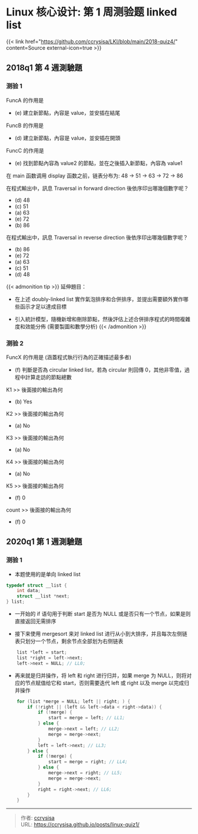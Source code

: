 # Linux 核心设计: 第 1 周测验题 linked list


<!--more-->


{{< link href="https://github.com/ccrysisa/LKI/blob/main/2018-quiz4/" content=Source external-icon=true >}}

## 2018q1 第 4 週測驗題

### 测验 1

FuncA 的作用是
- (e) 建立新節點，內容是 value，並安插在結尾

FuncB 的作用是
- (d) 建立新節點，內容是 value，並安插在開頭

FuncC 的作用是
- (e) 找到節點內容為 value2 的節點，並在之後插入新節點，內容為 value1


在 main 函数调用 display 函数之前，链表分布为: 48 -> 51 -> 63 -> 72 -> 86

在程式輸出中，訊息 Traversal in forward direction 後依序印出哪幾個數字呢？
- (d) 48
- (c) 51
- (a) 63
- (e) 72
- (b) 86

在程式輸出中，訊息 Traversal in reverse direction 後依序印出哪幾個數字呢？
- (b) 86
- (e) 72
- (a) 63
- (c) 51
- (d) 48

{{< admonition tip >}}
延伸題目：

- 在上述 doubly-linked list 實作氣泡排序和合併排序，並提出需要額外實作哪些函示才足以達成目標

- 引入統計模型，隨機新增和刪除節點，然後評估上述合併排序程式的時間複雜度和效能分佈 (需要製圖和數學分析)
{{< /admonition >}}

### 测验 2

FuncX 的作用是 (涵蓋程式執行行為的正確描述最多者)
- (f) 判斷是否為 circular linked list，若為 circular 則回傳 0，其他非零值，過程中計算走訪的節點總數

K1 >> 後面接的輸出為何
- (b) Yes

K2 >> 後面接的輸出為何
- (a) No

K3 >> 後面接的輸出為何
- (a) No

K4 >> 後面接的輸出為何
- (a) No

K5 >> 後面接的輸出為何
- (f) 0

count >> 後面接的輸出為何
- (f) 0

## 2020q1 第 1 週測驗題

### 测验 1

- 本题使用的是单向 linked list

```c
typedef struct __list {
    int data;
    struct __list *next;
} list;
```

- 一开始的 if 语句用于判断 start 是否为 NULL 或是否只有一个节点，如果是则直接返回无需排序

- 接下来使用 mergesort 来对 linked list 进行从小到大排序，并且每次左侧链表只划分一个节点，剩余节点全部划为右侧链表

```c
    list *left = start;
    list *right = left->next;
    left->next = NULL; // LL0;
```

- 再来就是归并操作，将 left 和 right 进行归并，如果 merge 为 NULL，则将对应的节点赋值给它和 start，否则需要迭代 left 或 right 以及 merge 以完成归并操作

```c
    for (list *merge = NULL; left || right; ) {
        if (!right || (left && left->data < right->data)) {
            if (!merge) {
                start = merge = left; // LL1;
            } else {
                merge->next = left; // LL2;
                merge = merge->next;
            }
            left = left->next; // LL3;
        } else {
            if (!merge) {
                start = merge = right; // LL4;
            } else {
                merge->next = right; // LL5;
                merge = merge->next;
            }
            right = right->next; // LL6;
        }
    }
```

---

> 作者: [ccrysisa](https://github.com/ccrysisa)  
> URL: https://ccrysisa.github.io/posts/linux-quiz1/  

